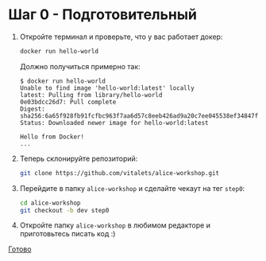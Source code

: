 # Шаг 0 - Подготовительный

1. Откройте терминал и проверьте, что у вас работает докер:
   ```bash
   docker run hello-world
   ```
   Должно получиться примерно так:
   ```
   $ docker run hello-world
   Unable to find image 'hello-world:latest' locally
   latest: Pulling from library/hello-world
   0e03bdcc26d7: Pull complete 
   Digest: sha256:6a65f928fb91fcfbc963f7aa6d57c8eeb426ad9a20c7ee045538ef34847f44f1
   Status: Downloaded newer image for hello-world:latest
   
   Hello from Docker!
   ...
   ```

2. Теперь склонируйте репозиторий:
    ```bash
    git clone https://github.com/vitalets/alice-workshop.git
    ```
3. Перейдите в папку `alice-workshop` и сделайте чекаут на тег `step0`:
   ```bash
   cd alice-workshop
   git checkout -b dev step0
   ```
4. Откройте папку `alice-workshop` в любимом редакторе и приготовьтесь писать код :)

[Готово][next]

[next]: http://bit.ly/alice-workshop_step1
